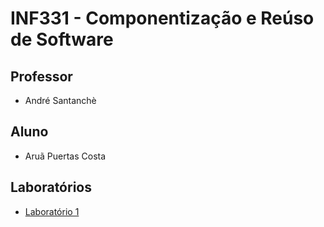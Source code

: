 INF331 - Componentização e Reúso de Software
============================================

Professor 
---------
* André Santanchè

Aluno
-----
* Aruã Puertas Costa

Laboratórios
------------
* [Laboratório 1](https://github.com/arupuertas/inf331-componentizacao-e-reuso-de-software/tree/master/lab01)
